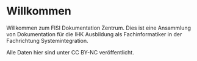 # Willkommen
Willkommen zum FISI Dokumentation Zentrum. Dies ist eine Ansammlung von Dokumentation für die IHK Ausbildung als Fachinformatiker in der Fachrichtung Systemintegration.

Alle Daten hier sind unter CC BY-NC veröffentlicht.